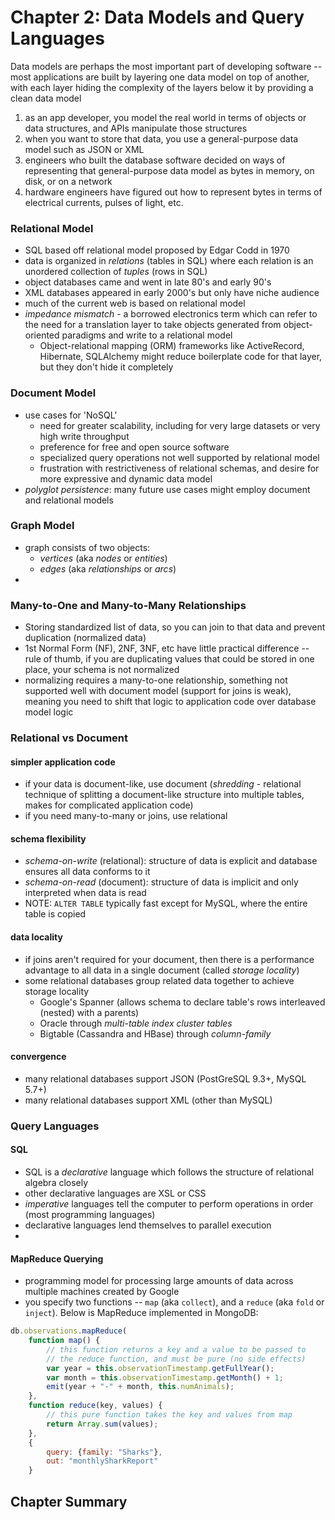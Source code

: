 # Chapter 2: Data Models and Query Languages
Data models are perhaps the most important part of developing software -- most applications are built by layering one data model on top of another, with each layer hiding the complexity of the layers below it by providing a clean data model
1. as an app developer, you model the real world in terms of objects or data structures, and APIs manipulate those structures
2. when you want to store that data, you use a general-purpose data model such as JSON or XML
3. engineers who built the database software decided on ways of representing that general-purpose data model as bytes in memory, on disk, or on a network
4. hardware engineers have figured out how to represent bytes in terms of electrical currents, pulses of light, etc.

### Relational Model
- SQL based off relational model proposed by Edgar Codd in 1970
- data is organized in *relations* (tables in SQL) where each relation is an unordered collection of *tuples* (rows in SQL)
- object databases came and went in late 80's and early 90's
- XML databases appeared in early 2000's but only have niche audience
- much of the current web is based on relational model
- *impedance mismatch* - a borrowed electronics term which can refer to the need for a translation layer to take objects generated from object-oriented paradigms and write to a relational model
	- Object-relational mapping (ORM) frameworks like ActiveRecord, Hibernate, SQLAlchemy might reduce boilerplate code for that layer, but they don't hide it completely

### Document Model
- use cases for 'NoSQL'
	- need for greater scalability, including for very large datasets or very high write throughput
	- preference for free and open source software
	- specialized query operations not well supported by relational model
	- frustration with restrictiveness of relational schemas, and desire for more expressive and dynamic data model
- *polyglot persistence*: many future use cases might employ document and relational models

### Graph Model
- graph consists of two objects:
	- *vertices* (aka *nodes* or *entities*)
	- *edges* (aka *relationships* or *arcs*)
-
### Many-to-One and Many-to-Many Relationships
- Storing standardized list of data, so you can join to that data and prevent duplication (normalized data)
- 1st Normal Form (NF), 2NF, 3NF, etc have little practical difference -- rule of thumb, if you are duplicating values that could be stored in one place, your schema is not normalized
- normalizing requires a many-to-one relationship, something not supported well with document model (support for joins is weak), meaning you need to shift that logic to application code over database model logic

### Relational vs Document

#### simpler application code
- if your data is document-like, use document (*shredding* - relational technique of splitting a document-like structure into multiple tables, makes for complicated application code)
- if you need many-to-many or joins, use relational

#### schema flexibility
- *schema-on-write* (relational): structure of data is explicit and database ensures all data conforms to it
- *schema-on-read* (document): structure of data is implicit and only interpreted when data is read
- NOTE: `ALTER TABLE` typically fast except for MySQL, where the entire table is copied

#### data locality
- if joins aren't required for your document, then there is a performance advantage to all data in a single document (called *storage locality*)
- some relational databases group related data together to achieve storage locality
	- Google's Spanner (allows schema to declare table's rows interleaved (nested) with a parents)
	- Oracle through *multi-table index cluster tables*
	- Bigtable (Cassandra and HBase) through *column-family*

#### convergence
- many relational databases support JSON (PostGreSQL 9.3+, MySQL 5.7+)
- many relational databases support XML (other than MySQL)

### Query Languages

#### SQL
- SQL is a *declarative* language which follows the structure of relational algebra closely
- other declarative languages are XSL or CSS
- *imperative* languages tell the computer to perform operations in order (most programming languages)
- declarative languages lend themselves to parallel execution
-
#### MapReduce Querying
- programming model for processing large amounts of data across multiple machines created by Google
- you specify two functions -- `map` (aka `collect`), and a `reduce` (aka `fold` or `inject`). Below is MapReduce implemented in MongoDB:
```javascript
db.observations.mapReduce(
	function map() {
		// this function returns a key and a value to be passed to
		// the reduce function, and must be pure (no side effects)
		var year = this.observationTimestamp.getFullYear();
		var month = this.observationTimestamp.getMonth() + 1;
		emit(year + "-" + month, this.numAnimals);
	},
	function reduce(key, values) {
		// this pure function takes the key and values from map
		return Array.sum(values);
	},
	{
		query: {family: "Sharks"},
		out: "monthlySharkReport"
	}
```


## Chapter Summary
